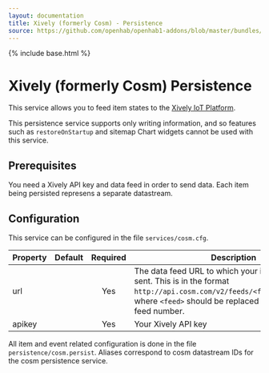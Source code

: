 ```yaml
---
layout: documentation
title: Xively (formerly Cosm) - Persistence
source: https://github.com/openhab/openhab1-addons/blob/master/bundles/persistence/org.openhab.persistence.cosm/README.md
---
```


<!-- Attention authors: Do not edit directly. Please add your changes to the appropriate source repository -->

{% include base.html %}

# Xively (formerly Cosm) Persistence

This service allows you to feed item states to the [Xively IoT Platform](https://www.xively.com/).

This persistence service supports only writing information, and so features such as `restoreOnStartup` and sitemap Chart widgets cannot be used with this service.

## Prerequisites

You need a Xively API key and data feed in order to send data. Each item being persisted represens a separate datastream.

## Configuration

This service can be configured in the file `services/cosm.cfg`.

| Property | Default | Required | Description |
|----------|---------|:--------:|-------------|
| url      |         |   Yes    | The data feed URL to which your item states will be sent.  This is in the format `http://api.cosm.com/v2/feeds/<feed>/datastreams/`, where `<feed>` should be replaced with your data feed number. |
| apikey   |         |   Yes    | Your Xively API key |

All item and event related configuration is done in the file `persistence/cosm.persist`. Aliases correspond to cosm datastream IDs for the cosm persistence service.
